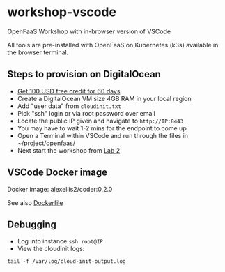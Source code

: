 # workshop-vscode

OpenFaaS Workshop with in-browser version of VSCode

All tools are pre-installed with OpenFaaS on Kubernetes (k3s) available in the browser terminal.

## Steps to provision on DigitalOcean

* [Get 100 USD free credit for 60 days](https://m.do.co/c/8d4e75e9886f)
* Create a DigitalOcean VM size 4GB RAM in your local region
* Add "user data" from `cloudinit.txt`
* Pick "ssh" login or via root password over email
* Locate the public IP given and navigate to `http://IP:8443`
* You may have to wait 1-2 mins for the endpoint to come up
* Open a Terminal within VSCode and run through the files in ~/project/openfaas/
* Next start the workshop from [Lab 2](https://github.com/openfaas/workshop#lab-2---test-things-out)

## VSCode Docker image

Docker image: alexellis2/coder:0.2.0

See also [Dockerfile](./Dockerfile)

## Debugging

* Log into instance `ssh root@IP`
* View the cloudinit logs:

```
tail -f /var/log/cloud-init-output.log
```


